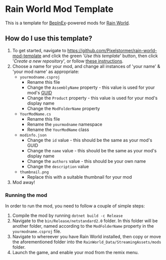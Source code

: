 # Rain World Mod Template

This is a template for [BepInEx](https://github.com/BepInEx/BepInEx)-powered mods for [Rain World](https://store.steampowered.com/app/312520/Rain_World/).

## How do I use this template?

1. To get started, navigate to https://github.com/Pixelstormer/rain-world-mod-template and click the green '*Use this template*' button, then click '*Create a new repository*', or follow [these instructions](https://docs.github.com/en/repositories/creating-and-managing-repositories/creating-a-repository-from-a-template).
2. Choose a name for your mod, and change all instances of 'your name' & 'your mod name' as appropriate:
    - `yourmodname.csproj`
        - Rename this file
        - Change the `AssemblyName` property - this value is used for your mod's [GUID](https://rainworldmodding.miraheze.org/wiki/BepInPlugins#Step_2.3_-_Setting_up_the_mod's_information)
        - Change the `Product` property - this value is used for your mod's display name
        - Change  the `ModFolderName` property
    - `YourModName.cs`
        - Rename this file
        - Rename the `yourmodname` namespace
        - Rename the `YourModName` class
    - `modinfo.json`
        - Change the `id` value - this should be the same as your mod's GUID
        - Change the `name` value - this should be the same as your mod's display name
        - Change the `authors` value - this should be your own name
        - Change the `description` value
    - `thumbnail.png`
        - Replace this with a suitable thumbnail for your mod
3. Mod away!

### Running the mod

In order to run the mod, you need to follow a couple of simple steps:
1. Compile the mod by running `dotnet build -c Release`
2. Navigate to the `bin/Release/netstandard2.0` folder. In this folder will be another folder, named according to the `ModFolderName` property in the `yourmodname.csproj` file.
3. Navigate to whereever you have Rain World installed, then copy or move the aforementioned folder into the `RainWorld_Data/StreamingAssets/mods` folder.
4. Launch the game, and enable your mod from the remix menu.
